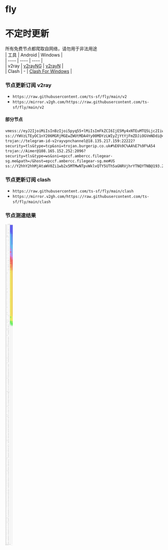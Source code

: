 # fly
# 不定时更新
所有免费节点都爬取自网络，请勿用于非法用途  
|  工具  | Android  | Windows  |  
|  ----  | ----   | ----  |  
| v2ray  | [v2rayNG](https://github.com/2dust/v2rayNG/releases) | [v2rayN](https://github.com/2dust/v2rayN/releases) |  
| Clash  | - | [Clash For Windows](https://github.com/2dust/clashN/releases) | 
  
### 节点更新订阅  v2ray
- `https://raw.githubusercontent.com/ts-sf/fly/main/v2`  
- `https://mirror.v2gh.com/https://raw.githubusercontent.com/ts-sf/fly/main/v2`  

#### 部分节点  
``` 
vmess://eyJ2IjoiMiIsInBzIjoi5pyq55+lMiIsImFkZCI6IjE5My4xNTEuMTQ5Ljc2IiwicG9ydCI6IjMwMjg2IiwiaWQiOiJiMWExMzVjZi0xMTgxLTRhYjktYTdiYy01OTk0Y2RjNmY0N2IiLCJhaWQiOiIwIiwic2N5IjoiYXV0byIsIm5ldCI6IndzIiwidHlwZSI6Im5vbmUiLCJob3N0IjoiIiwicGF0aCI6Ii8iLCJ0bHMiOiJub25lIiwic25pIjoiIiwidGVzdF9uYW1lIjoiMiJ9
ss://YWVzLTEyOC1nY206MGRjMGEwZWUtMDA4Yy00MDYzLWIyZjYtYjFmZDJiOGVmNDdi@45.89.109.184:10001#%E6%9C%AA%E7%9F%A53
trojan://telegram-id-v2rayvpnchannel@18.135.217.159:22222?security=tls&type=tcp&sni=trojan.burgerip.co.uk#%E6%9C%AA%E7%9F%A54
trojan://Aimer@108.165.152.252:2096?security=tls&type=ws&sni=epccf.ambercc.filegear-sg.me&path=/&host=epccf.ambercc.filegear-sg.me#US
ss://Y2hhY2hhMjAtaWV0Zi1wb2x5MTMwNTpvWklvQTY5UTh5aGNRVjhrYTNQYTNB@193.29.139.202:8080#%E6%9C%AA%E7%9F%A55%2022.8MB%2Fs
```
### 节点更新订阅  clash
- `https://raw.githubusercontent.com/ts-sf/fly/main/clash`  
- `https://mirror.v2gh.com/https://raw.githubusercontent.com/ts-sf/fly/main/clash`  

### 节点测速结果
![image](traffic.png)
